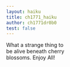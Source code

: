 ```yaml
---
layout: haiku
title: ch1771_haiku
author: ch1771dr0b0
test: false
---
```


What a strange thing to <br>
be alive beneath cherry <br>
blossoms. Enjoy All!<br>
